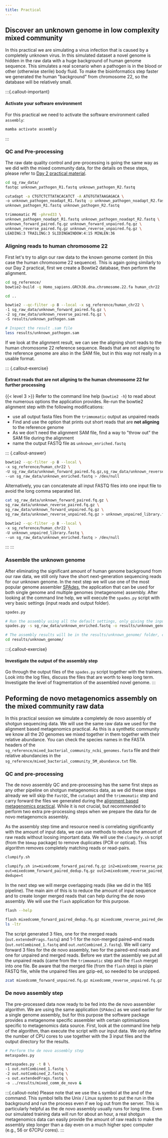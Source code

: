 ```yaml
---
title: Practical
---
```


## Discover an unknown genome in low complexity mixed community

In this practical we are simulating a virus infection that is caused by a completely unknown virus. In this simulated dataset a novel genome is hidden in the raw data with a huge background of human genome sequence. This simulates a real scenario when a pathogen is in the blood or other (otherwise sterile) body fluid. To make the bioinformatics step faster we generated the human "background" from chromosome 22, so the database will be relatively small.

:::{.callout-important}
#### Activate your software environment

For this practical we need to activate the software environment called `assembly`:

```bash
mamba activate assembly
```
:::


### QC and Pre-processing

The raw date quality control and pre-processing is going the same way as we did with the mixed community data, for the details on these steps, please refer to [Day 2 practical material](22-pract.html#standard-quality-control-and-pre-processing-of-shotgun-metagenomics-raw-data).

```bash
cd sg_raw_data/
fastqc unknown_pathogen_R1.fastq unknown_pathogen_R2.fastq

cutadapt -a CTGTCTCTTATACACATCT -A ATGTGTATAAGAGACA \
-o unknown_pathogen_noadapt_R1.fastq -p unknown_pathogen_noadapt_R2.fastq \
unknown_pathogen_R1.fastq unknown_pathogen_R2.fastq

trimmomatic PE -phred33 \
unknown_pathogen_noadapt_R1.fastq unknown_pathogen_noadapt_R2.fastq \
unknown_forward_paired.fq.gz unknown_forward_unpaired.fq.gz \
unknown_reverse_paired.fq.gz unknown_reverse_unpaired.fq.gz \
LEADING:3 TRAILING:3 SLIDINGWINDOW:4:15 MINLEN:36
```

### Aligning reads to human chromosome 22

First let's try to align our raw data to the known genome content (in this case the human chromosome 22 sequence). This is again going similarly to our Day 2 practical, first we create a Bowtie2 database, then perform the alignment.

```bash
cd sg_reference/
bowtie2-build -q Homo_sapiens.GRCh38.dna.chromosome.22.fa human_chr22

cd ..

bowtie2 --qc-filter -p 8 --local -x sg_reference/human_chr22 \
-1 sg_raw_data/unknown_forward_paired.fq.gz \
-2 sg_raw_data/unknown_reverse_paired.fq.gz \
-S results/unknown_pathogen.sam

# Inspect the result .sam file
less results/unknown_pathogen.sam
```

If we look at the alignment result, we can see the aligning short reads to the human chromosome 22 reference sequence. Reads that are not aligning to the reference genome are also in the SAM file, but in this way not really in a usable format.

::: {.callout-exercise}
#### Extract reads that are not aligning to the human chromosome 22 for further processing
{{< level 3 >}}
Refer to the command line help (`bowtie2 -h`) to read about the numerous options the application provides. Re-run the bowtie2 alignment step with the following modifications:
- use all output fasta files from the `trimmomatic` output as unpaired reads
- Find and use the option that prints out short reads that are **not aligning** to the reference genome
- As we don't need the alignment SAM file, find a way to "throw out" the SAM file during the alignment
- name the output FASTQ file as `unknown_enriched.fastq`

::: {.callout-answer}
```bash
bowtie2 --qc-filter -p 8 --local \
-x sg_reference/human_chr22 \
-U sg_raw_data/unknown_forward_paired.fq.gz,sg_raw_data/unknown_reverse_paired.fq.gz,sg_raw_data/unknown_forward_unpaired.fq.gz,sg_raw_data/unknown_reverse_unpaired.fq.gz \
--un sg_raw_data/unknown_enriched.fastq > /dev/null
```

Alternatively, you can concatenate all input FASTQ files into one input file to avoid the long comma separated list.

```bash
cat sg_raw_data/unknown_forward_paired.fq.gz \
sg_raw_data/unknown_reverse_paired.fq.gz \
sg_raw_data/unknown_forward_unpaired.fq.gz \
sg_raw_data/unknown_reverse_unpaired.fq.gz > unknown_unpaired_library.fastq

bowtie2 --qc-filter -p 8 --local \
-x sg_reference/human_chr22 \
-U unknown_unpaired_library.fastq \
--un sg_raw_data/unknown_enriched.fastq > /dev/null
```
:::
:::

### Assemble the unknown genome

After eliminating the significant amount of human genome background from our raw data, we still only have the short next-generation sequencing reads for our unknown genome. In the next step we will use one of the most popular genome assembler [SPAdes](https://github.com/ablab/spades), the application that can be used for both single genome and multiple genomes (metagenome) assembly. After looking at the command line help, we will execute the `spades.py` script with very basic settings (input reads and output folder).

```bash
spades.py

# Run the assembly using all the default settings, only giving the input raw data file and the output folder
spades.py -s sg_raw_data/unknown_enriched.fastq -o results/unknown_genome

# The assembly results will be in the results/unknown_genome/ folder, check the output files, logs, warnings
cd results/unknown_genome/

```

:::{.callout-exercise}
#### Investigate the output of the assembly step

Go through the output files of the `spades.py` script together with the trainers. Look into the log files, discuss the files that are worth to keep long term. Investigate the level of fragmentation of the assembled novel genome.
:::

## Peforming de novo metagenomics assembly on the mixed community raw data

In this practical session we simulate a completely de novo assembly of shotgun sequencing data. We will use the same raw data we used for the alignment based metagenomics practical. As this is a synthetic community we know all the 20 genomes we mixed together in them together with their relative abundance. You can check the species names in the FASTA headers of the `sg_reference/mixed_bacterial_community_ncbi_genomes.fasta` file and their relative abundancies in the `sg_reference/mixed_bacterial_community_5M_abundance.txt` file.

### QC and pre-processing

The de novo assembly QC and pre-processing has the same first steps as any other pipeline on shotgun metagenomics data, as we did these steps already we will skip the `FastQC`, the `cutadapt` and the `trimmomatic` step and carry forward the files we generated during the [alignment based metagenomics practical](22-pract.html#standard-quality-control-and-pre-processing-of-shotgun-metagenomics-raw-data). While it is not crucial, but recommended to perform two extra pre-processing steps when we prepare the data for de novo metagenomcis assembly.

As the assembly step time and resource need is correlating significantly with the amount of input data, we can use methods to reduce the amount of raw reads without loosing important data. We will use the `clumpify.sh` script (from the `bbmap` package) to remove duplicates (PCR or optical). This algorithm removes completely matching reads or read-pairs.

```bash
clumpify.sh

clumpify.sh in=mixedcomm_forward_paired.fq.gz in2=mixedcomm_reverse_paired.fq.gz \
out=mixedcomm_forward_paired_dedup.fq.gz out2=mixedcomm_reverse_paired_dedup.fq.gz \
dedupe=t
```
In the next step we will merge overlapping reads (like we did in the 16S pipeline).
The main aim of this is to reduce the amount of input sequence and to create longer merged reads that can help during the de novo assembly. We will use the `flash` application for this purpose.

```bash
flash --help

flash mixedcomm_forward_paired_dedup.fq.gz mixedcomm_reverse_paired_dedup.fq.gz
ls -ltr
```

The script generated 3 files, one for the merged reads (`out.extendedFrags.fastq`) and 1-1 for the non-merged paired-end reads (`out.notCombined_1.fastq` and `out.notCombined_2.fastq`). We will carry forward 3 files for the de novo assembly, two for the paired-end reads and one for unpaired and merged reads. Before we start the assembly 
we put all the unpaired reads (came from the `trimmomatic` step and the `flash` merge) into one file. Be aware that the merged file (from the `flash` step) is plain FASTQ file, while the unpaired files are gzip-ed, so needed to be unzipped.

```bash
zcat mixedcomm_forward_unpaired.fq.gz mixedcomm_reverse_unpaired.fq.gz >> out.extendedFrags.fastq
```

### De novo assembly step

The pre-processed data now ready to be fed into the de novo assembler algorithm. We are using the same application (`SPAdes`) as we used earlier for a single genome assembly, but for this purpose the software package provides a metagenome specific assembler with certain optimisations specific to metagenomics data source. First, look at the command line help of the algorithm, than execute the script with our input data. We only define the number of CPU cores to use together with the 3 input files and the output directory for the results.

```bash
# Perform the de novo assembly step
metaspades.py

metaspades.py -t 8 \
-1 out.notCombined_1.fastq \
-2 out.notCombined_2.fastq \
-s out.extendedFrags.fastq \
-o ../results/mixed_comm_de_novo &

```

:::{.callout-note}
Please note that we use the `&` symbol at the and of the command. This symbol tells the Unix / Linux system to put the run in the background and run the process even if we log out from the server. This is particularly helpful as the de novo assembly usually runs for long time. Even our simulated training data will run for about an hour, a real shotgun metagenomics data can easily provide the amount of raw reads to make the assembly step longer than a day even on a much higher spec computer (e.g., 56 or 67CPU cores).
:::